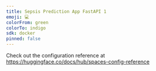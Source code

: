 ```yaml
---
title: Sepsis Prediction App FastAPI 1
emoji: 💻
colorFrom: green
colorTo: indigo
sdk: docker
pinned: false
---
```


Check out the configuration reference at https://huggingface.co/docs/hub/spaces-config-reference
